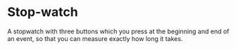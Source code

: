 # Stop-watch
A stopwatch with three buttons which you press at the beginning and end of an event, so that you can measure exactly how long it takes.
